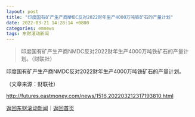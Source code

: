 ```yaml
---
layout: post
title: "印度国有矿产生产商NMDC反对2022财年生产4000万吨铁矿石的产量计划"
date: 2022-03-21 14:28:14 +0800
categories: emnews
tags: 东财滚动新闻
---
```

> 印度国有矿产生产商NMDC反对2022财年生产4000万吨铁矿石的产量计划。（财联社）

<p>印度国有矿产生产商NMDC反对2022财年生产4000万吨铁矿石的产量计划。</p><p class="em_media">（文章来源：财联社）</p>

<http://futures.eastmoney.com/news/1516,202203212317193810.html>

[返回东财滚动新闻](//finews.withounder.com/emnews/)｜[返回首页](//finews.withounder.com/)